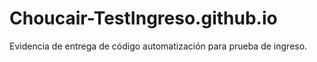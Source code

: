 # Choucair-TestIngreso.github.io
Evidencia de entrega de código automatización para prueba de ingreso.
